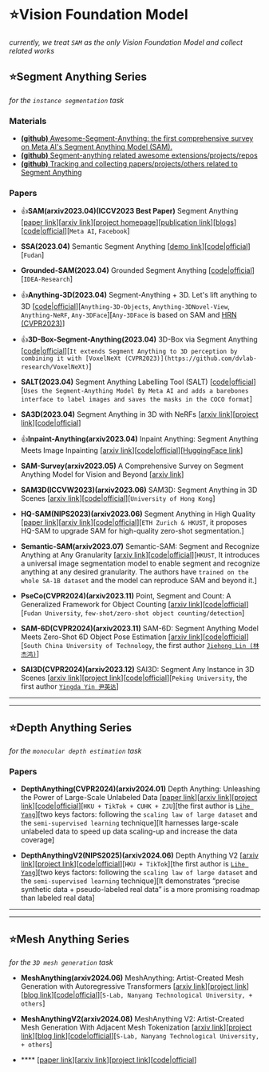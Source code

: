 # ⭐Vision Foundation Model
*currently, we treat `SAM` as the only Vision Foundation Model and collect related works*

## ⭐Segment Anything Series
*for the `instance segmentation` task*

### Materials

* [**(github)** Awesome-Segment-Anything: the first comprehensive survey on Meta AI's Segment Anything Model (SAM).](https://github.com/liliu-avril/Awesome-Segment-Anything)
* [**(github)** Segment-anything related awesome extensions/projects/repos](https://github.com/JerryX1110/awesome-segment-anything-extensions)
* [**(github)** Tracking and collecting papers/projects/others related to Segment Anything](https://github.com/Hedlen/awesome-segment-anything)

### Papers

* 👍**SAM(arxiv2023.04)(ICCV2023 Best Paper)** Segment Anything [[paper link](https://openaccess.thecvf.com/content/ICCV2023/html/Kirillov_Segment_Anything_ICCV_2023_paper.html)][[arxiv link](https://arxiv.org/abs/2304.02643)][[project homepage](https://segment-anything.com/)][[publication link](https://ai.facebook.com/research/publications/segment-anything/)][[blogs](https://ai.facebook.com/blog/segment-anything-foundation-model-image-segmentation/)][[code|official](https://github.com/facebookresearch/segment-anything)][`Meta AI`, `Facebook`]

* **SSA(2023.04)** Semantic Segment Anything [[demo link](https://replicate.com/cjwbw/semantic-segment-anything)][[code|official](https://github.com/fudan-zvg/Semantic-Segment-Anything)][`Fudan`]

* **Grounded-SAM(2023.04)** Grounded Segment Anything [[code|official](https://github.com/IDEA-Research/Grounded-Segment-Anything)][`IDEA-Research`]

* 👍**Anything-3D(2023.04)** Segment-Anything + 3D. Let's lift anything to 3D [[code|official](https://github.com/Anything-of-anything/Anything-3D)][`Anything-3D-Objects`, `Anything-3DNovel-View`, `Anything-NeRF`, `Any-3DFace`][`Any-3DFace` is based on SAM and [HRN (CVPR2023)](https://younglbw.github.io/HRN-homepage/)]

* 👍**3D-Box-Segment-Anything(2023.04)** 3D-Box via Segment Anything [[code|official](https://github.com/dvlab-research/3D-Box-Segment-Anything)][`It extends Segment Anything to 3D perception by combining it with [VoxelNeXt (CVPR2023)](https://github.com/dvlab-research/VoxelNeXt)`]

* **SALT(2023.04)** Segment Anything Labelling Tool (SALT) [[code|official](https://github.com/anuragxel/salt)][`Uses the Segment-Anything Model By Meta AI and adds a barebones interface to label images and saves the masks in the COCO format`]

* **SA3D(2023.04)** Segment Anything in 3D with NeRFs [[arxiv link](https://arxiv.org/abs/2304.12308)][[project link](https://jumpat.github.io/SA3D/)][[code|official](https://github.com/Jumpat/SegmentAnythingin3D)]

* 👍**Inpaint-Anything(arxiv2023.04)** Inpaint Anything: Segment Anything Meets Image Inpainting [[arxiv link](https://arxiv.org/abs/2304.06790)][[code|official](https://github.com/geekyutao/Inpaint-Anything)][[HuggingFace link](https://huggingface.co/spaces/InpaintAI/Inpaint-Anything)]

* **SAM-Survey(arxiv2023.05)** A Comprehensive Survey on Segment Anything Model for Vision and Beyond [[arxiv link](https://arxiv.org/abs/2305.08196)]

* **SAM3D(ICCVW2023)(arxiv2023.06)** SAM3D: Segment Anything in 3D Scenes [[arxiv link](https://arxiv.org/abs/2306.03908)][[code|official](https://github.com/Pointcept/SegmentAnything3D)][`University of Hong Kong`]

* **HQ-SAM(NIPS2023)(arxiv2023.06)** Segment Anything in High Quality [[paper link](https://proceedings.neurips.cc/paper_files/paper/2023/hash/5f828e38160f31935cfe9f67503ad17c-Abstract-Conference.html)][[arxiv link](https://arxiv.org/abs/2306.01567)][[code|official](https://github.com/SysCV/SAM-HQ)][`ETH Zurich & HKUST`, it proposes HQ-SAM to upgrade SAM for high-quality zero-shot segmentation.]

* **Semantic-SAM(arxiv2023.07)** Semantic-SAM: Segment and Recognize Anything at Any Granularity [[arxiv link](https://arxiv.org/abs/2307.04767)][[code|official](https://github.com/UX-Decoder/Semantic-SAM)][`HKUST`,  It introduces a universal image segmentation model to enable segment and recognize anything at any desired granularity. The authors have `trained on the whole SA-1B dataset` and the model can reproduce SAM and beyond it.]

* **PseCo(CVPR2024)(arxiv2023.11)** Point, Segment and Count: A Generalized Framework for Object Counting [[arxiv link](https://arxiv.org/abs/2311.12386)][[code|official](https://github.com/Hzzone/PseCo)][`Fudan University`, `few-shot/zero-shot object counting/detection`]

* **SAM-6D(CVPR2024)(arxiv2023.11)** SAM-6D: Segment Anything Model Meets Zero-Shot 6D Object Pose Estimation [[arxiv link](https://arxiv.org/abs/2311.15707)][[code|official](https://github.com/JiehongLin/SAM-6D)][`South China University of Technology`, the first author [`Jiehong Lin (林杰鸿)`](https://jiehonglin.github.io/)]

* **SAI3D(CVPR2024)(arxiv2023.12)** SAI3D: Segment Any Instance in 3D Scenes [[arxiv link](https://arxiv.org/abs/2312.11557)][[project link](https://yd-yin.github.io/SAI3D/)][[code|official](https://github.com/yd-yin/SAI3D)][`Peking University`, the first author [`Yingda Yin 尹英达`](https://yd-yin.github.io/)]

***
***

## ⭐Depth Anything Series
*for the `monocular depth estimation` task*

### Papers

* **DepthAnything(CVPR2024)(arxiv2024.01)** Depth Anything: Unleashing the Power of Large-Scale Unlabeled Data [[paper link](https://openaccess.thecvf.com/content/CVPR2024/html/Yang_Depth_Anything_Unleashing_the_Power_of_Large-Scale_Unlabeled_Data_CVPR_2024_paper.html)][[arxiv link](https://arxiv.org/abs/2401.10891)][[project link](https://depth-anything.github.io/)][[code|official](https://github.com/LiheYoung/Depth-Anything)][`HKU + TikTok + CUHK + ZJU`][the first author is [`Lihe Yang`](https://liheyoung.github.io/)][two keys factors: following the `scaling law of large dataset` and the `semi-supervised learning` technique][It harnesses large-scale unlabeled data to speed up data scaling-up and increase the data coverage]
  
* **DepthAnythingV2(NIPS2025)(arxiv2024.06)** Depth Anything V2 [[arxiv link](https://arxiv.org/abs/2406.09414)][[project link](https://depth-anything-v2.github.io/)][[code|official](https://github.com/DepthAnything/Depth-Anything-V2)][`HKU + TikTok`][the first author is [`Lihe Yang`](https://liheyoung.github.io/)][two keys factors: following the `scaling law of large dataset` and the `semi-supervised learning` technique][It demonstrates “precise synthetic data + pseudo-labeled real data” is a more promising roadmap than labeled real data]


***
***

## ⭐Mesh Anything Series
*for the `3D mesh generation` task*

* **MeshAnything(arxiv2024.06)** MeshAnything: Artist-Created Mesh Generation with Autoregressive Transformers [[arxiv link](https://arxiv.org/abs/2406.10163)][[project link](https://buaacyw.github.io/mesh-anything/)][[blog link](https://zhuanlan.zhihu.com/p/706166825)][[code|official](https://github.com/buaacyw/MeshAnything)][`S-Lab, Nanyang Technological University, + others`]

* **MeshAnythingV2(arxiv2024.08)** MeshAnything V2: Artist-Created Mesh Generation With Adjacent Mesh Tokenization [[arxiv link](https://arxiv.org/abs/2408.02555)][[project link](https://buaacyw.github.io/meshanything-v2/)][[blog link](https://baijiahao.baidu.com/s?id=1807065134602050319)][[code|official](https://github.com/buaacyw/MeshAnythingV2)][`S-Lab, Nanyang Technological University, + others`]


* **** [[paper link]()][[arxiv link]()][[project link]()][[code|official]()]
